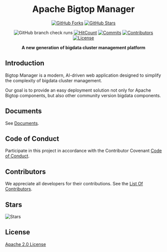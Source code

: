 <div align="center">
<h1>Apache Bigtop Manager</h1>

[![GitHub Forks](https://img.shields.io/github/forks/apache/bigtop-manager)](https://github.com/apache/bigtop-manager/forks)
[![GitHub Stars](https://img.shields.io/github/stars/apache/bigtop-manager)](https://github.com/apache/bigtop-manager/stargazers)

![GitHub branch check runs](https://img.shields.io/github/check-runs/apache/bigtop-manager/main)
[![HitCount](https://views.whatilearened.today/views/github/apache/bigtop-manager.svg)](https://github.com/apache/bigtop-manager)
[![Commits](https://img.shields.io/github/commit-activity/m/apache/bigtop-manager/main)](https://github.com/apache/bigtop-manager/commits/main)
[![Contributors](https://img.shields.io/github/contributors/apache/bigtop-manager)](https://github.com/apache/bigtop-manager/graphs/contributors)
[![License](https://img.shields.io/github/license/apache/bigtop-manager)](https://github.com/apache/bigtop-manager/LICENSE)

<b>A new generation of bigdata cluster management platform</b>
</div>

## Introduction
Bigtop Manager is a modern, AI-driven web application designed to simplify the complexity of bigdata cluster management.

Our goal is to provide an easy deployment solution not only for Apache Bigtop components, but also other community version bigdata components.

## Documents
See [Documents](./docs).

## Code of Conduct
Participate in this project in accordance with the Contributor Covenant [Code of Conduct](https://www.apache.org/foundation/policies/conduct).

## Contributors
We appreciate all developers for their contributions. See the [List Of Contributors](https://github.com/apache/bigtop-manager/graphs/contributors).

## Stars
![Stars](https://starchart.cc/apache/bigtop-manager.svg)

## License
[Apache 2.0 License](LICENSE)
